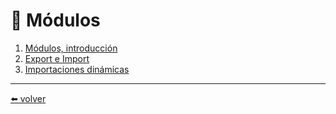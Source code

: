 # 📖 Módulos

1. [Módulos, introducción](https://github.com/VictorHugoAguilar/javascript-interview-questions-explained/blob/main/theory/modules/modules-intro/readme.md)
2. [Export e Import](https://github.com/VictorHugoAguilar/javascript-interview-questions-explained/blob/main/theory/modules/import-export/readme.md)
3. [Importaciones dinámicas]()

---
[⬅️ volver](https://github.com/VictorHugoAguilar/javascript-interview-questions-explained/blob/main/theory/readme.md)

